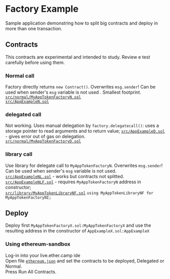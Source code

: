 # Factory Example
Sample application demonstring how to split big contracts and deploy in more than one transaction.  

## Contracts  
This contracts are experimental and intended to study. Review e test carefully before using them.  
  
### Normal call   
Factory directly returns `new Contract()`. Overwrites `msg.sender`! Can be used when sender's `msg` variable is not used . Smallest footprint.    
[`src/normal/MyAppTokenFactoryN.sol`](https://github.com/ethereans/factory-example/blob/master/contracts/src/normal/MyAppTokenFactoryN.sol)    
[`src/AppExampleN.sol`](https://github.com/ethereans/factory-example/blob/master/contracts/src/AppExampleN.sol#L22)   

### delegated call    
Not working. Uses manual delegation by `factory.delegatecall()`: uses a storage pointer to read arguments and to return value;
[`src/AppExampleD.sol`](https://github.com/ethereans/factory-example/blob/master/contracts/src/AppExampleD.sol#L27) - gives error out of gas on delegation.    
[`src/normal/MyAppTokenFactoryD.sol`](https://github.com/ethereans/factory-example/blob/master/contracts/src/delegated/MyAppTokenFactoryD.sol)     

### library call      
Use library for delegate call to `MyAppTokenFactoryN`. Overwrites `msg.sender`! Can be used when sender's `msg` variable is not used.    
[`src/AppExampleNL.sol`](https://github.com/ethereans/factory-example/blob/master/contracts/src/AppExampleNL.sol) - works but contracts not splitted.   
[`src/AppExampleNLF.sol`](https://github.com/ethereans/factory-example/blob/master/contracts/src/AppExampleNLF.sol) - requires `MyAppTokenFactoryN` address in constructor;   
[`src/library/MyAppTokenLibraryNF.sol`](https://github.com/ethereans/factory-example/blob/master/contracts/src/library/MyAppTokenLibraryNF.sol) `using MyAppTokenLibraryNF for MyAppTokenFactoryNI;`   
     
## Deploy   
Deploy first `MyAppTokenFactoryX.sol:MyAppTokenFactoryX` and use the resulting address in the constructor of `AppExampleX.sol:AppExampleX`     
  
### Using ethereum-sandbox 
Log-in into your live.ether.camp ide    
Open file [`ethereum.json`](https://github.com/ethereans/factory-example/blob/master/ethereum.json) and set the contracts to be deployed, Delegated or Normal.   
Press Run All Contracts.      
